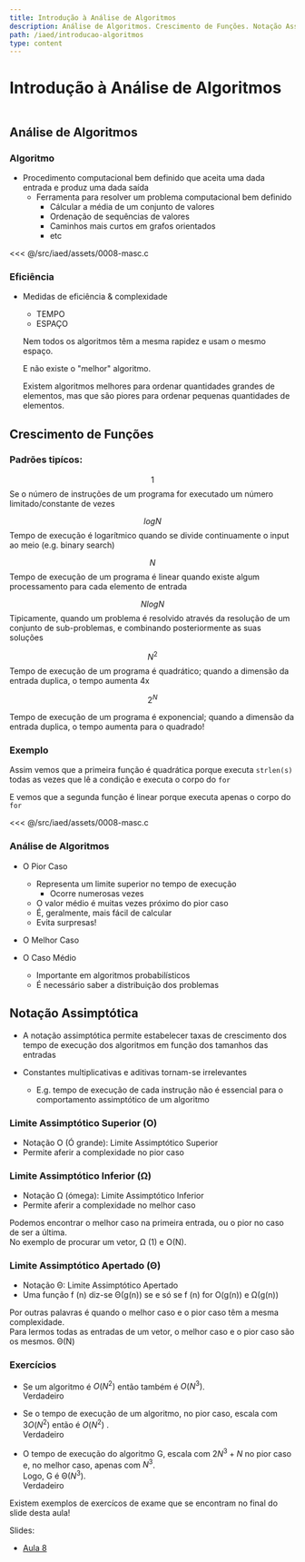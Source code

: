```yaml
---
title: Introdução à Análise de Algoritmos
description: Análise de Algoritmos. Crescimento de Funções. Notação Assimptótica.
path: /iaed/introducao-algoritmos
type: content
---
```


# Introdução à Análise de Algoritmos

```toc

```

## Análise de Algoritmos

### Algoritmo

- Procedimento computacional bem definido que aceita
  uma dada entrada e produz uma dada saída
  - Ferramenta para resolver um problema computacional bem
    definido
    - Cálcular a média de um conjunto de valores
    - Ordenação de sequências de valores
    - Caminhos mais curtos em grafos orientados
    - etc

<<< @/src/iaed/assets/0008-masc.c

### Eficiência

- Medidas de eficiência & complexidade

  - TEMPO
  - ESPAÇO

  Nem todos os algoritmos têm a mesma rapidez e usam o mesmo espaço.

  E não existe o "melhor" algoritmo.

  Existem algoritmos melhores para ordenar quantidades grandes de elementos, mas que são piores para ordenar pequenas quantidades de elementos.

## Crescimento de Funções

### Padrões tipícos:

$$ 1 $$
Se o número de instruções de um programa for
executado um número limitado/constante de vezes

$$ log{} N $$
Tempo de execução é logarítmico quando se divide
continuamente o input ao meio (e.g. binary search)

$$ N $$
Tempo de execução de um programa é linear
quando existe algum processamento para
cada elemento de entrada

$$ N log{} N $$
Tipicamente, quando um problema é resolvido através
da resolução de um conjunto de sub-problemas, e
combinando posteriormente as suas soluções

$$ N^2 $$
Tempo de execução de um programa é quadrático;
quando a dimensão da entrada duplica, o tempo
aumenta 4x

$$ 2^N $$

Tempo de execução de um programa é exponencial;
quando a dimensão da entrada duplica, o tempo
aumenta para o quadrado!

### Exemplo

Assim vemos que a primeira função é quadrática porque executa `strlen(s)` todas as vezes que lê a condição e executa o corpo do `for`

E vemos que a segunda função é linear porque executa apenas o corpo do `for`

<<< @/src/iaed/assets/0008-masc.c

### Análise de Algoritmos

- O Pior Caso

  - Representa um limite superior no tempo de execução
    - Ocorre numerosas vezes
  - O valor médio é muitas vezes próximo do pior caso
  - É, geralmente, mais fácil de calcular
  - Evita surpresas!

- O Melhor Caso

- O Caso Médio

  - Importante em algoritmos probabilísticos
  - É necessário saber a distribuição dos problemas

## Notação Assimptótica

- A notação assimptótica permite estabelecer taxas de
  crescimento dos tempo de execução dos algoritmos
  em função dos tamanhos das entradas

- Constantes multiplicativas e aditivas tornam-se
  irrelevantes
  - E.g. tempo de execução de cada instrução não é essencial
    para o comportamento assimptótico de um algoritmo

### Limite Assimptótico Superior (O)

- Notação O (Ó grande): Limite Assimptótico Superior
- Permite aferir a complexidade no pior caso

### Limite Assimptótico Inferior (Ω)

- Notação Ω (ómega): Limite Assimptótico Inferior
- Permite aferir a complexidade no melhor caso

Podemos encontrar o melhor caso na primeira entrada, ou o pior no caso de ser a última. \
No exemplo de procurar um vetor, Ω (1) e O(N).

### Limite Assimptótico Apertado (Θ)

- Notação Θ: Limite Assimptótico Apertado
- Uma função f (n) diz-se Θ(g(n)) se e só se f (n) for O(g(n)) e Ω(g(n))

Por outras palavras é quando o melhor caso e o pior caso têm a mesma complexidade.\
Para lermos todas as entradas de um vetor, o melhor caso e o pior caso são os mesmos. Θ(N)

### Exercícios

- Se um algoritmo é $O(N^2)$ então também é $O(N^3)$.\
  Verdadeiro

- Se o tempo de execução de um algoritmo, no pior caso,
  escala com $3O(N^2)$ então é $O(N^2)$ .\
  Verdadeiro

- O tempo de execução do algoritmo G, escala com $2N^3+N$
  no pior caso e, no melhor caso, apenas com $N^3$.\
  Logo, G é Θ($N^3$).\
  Verdadeiro

Existem exemplos de exercícos de exame que se encontram no final do slide desta aula!

Slides:

- [Aula 8](https://drive.google.com/file/d/1ETqWl7mll9ljHI_8ix1Il30VKcIXGsmX/view?usp=sharing)
